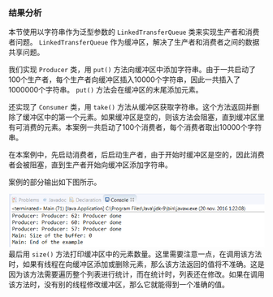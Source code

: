 ### 结果分析

本节使用以字符串作为泛型参数的 `LinkedTransferQueue` 类来实现生产者和消费者问题。 `LinkedTransferQueue` 作为缓冲区，解决了生产者和消费者之间的数据共享问题。

我们实现 `Producer` 类，用 `put()` 方法向缓冲区中添加字符串。由于一共启动了100个生产者，每个生产者向缓冲区插入10000个字符串，因此一共插入了1000000个字符串。 `put()` 方法会在缓冲区的末尾添加元素。

还实现了 `Consumer` 类，用 `take()` 方法从缓冲区获取字符串。这个方法返回并删除了缓冲区中的第一个元素。如果缓冲区是空的，则该方法会阻塞，直到缓冲区里有可消费的元素。本案例一共启动了100个消费者，每个消费者取出10000个字符串。

在本案例中，先启动消费者，后启动生产者，由于开始时缓冲区是空的，因此消费者会被阻塞，直到生产者开始向缓冲区添加字符串。

案例的部分输出如下图所示。

![89.png](../images/89.png)
最后用 `size()` 方法打印缓冲区中的元素数量。这里需要注意一点，在调用该方法时，如果有线程在向缓冲区添加或删除元素，那么该方法返回的值将不准确。这是因为该方法需要遍历整个列表进行统计，而在统计时，列表还在修改。如果在调用该方法时，没有别的线程修改缓冲区，那么它就能得到一个准确的值。

